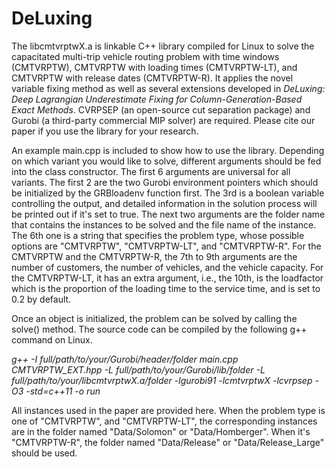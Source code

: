 # DeLuxing
The libcmtvrptwX.a is linkable C++ library compiled for Linux to solve the capacitated multi-trip vehicle routing problem with time windows (CMTVRPTW), CMTVRPTW with loading times (CMTVRPTW-LT), and CMTVRPTW with release dates (CMTVRPTW-R). It applies the novel variable fixing method as well as several extensions developed in _DeLuxing: Deep Lagrangian Underestimate Fixing for
Column-Generation-Based Exact Methods_. CVRPSEP (an open-source cut separation package) and Gurobi (a third-party commercial MIP solver) are required. Please cite our paper if you use the library for your research.

An example main.cpp is included to show how to use the library. Depending on which variant you would like to solve, different arguments should be fed into the class constructor. The first 6 arguments are universal for all variants. The first 2 are the two Gurobi environment pointers which should be initialized by the GRBloadenv function first. The 3rd is a boolean variable controlling the output, and detailed information in the solution process will be printed out if it's set to true. The next two arguments are the folder name that contains the instances to be solved and the file name of the instance. The 6th one is a string that specifies the problem type, whose possible options are "CMTVRPTW", "CMTVRPTW-LT", and "CMTVRPTW-R". For the CMTVRPTW and the CMTVRPTW-R, the 7th to 9th arguments are the number of customers, the number of vehicles, and the vehicle capacity. For the CMTVRPTW-LT, it has an extra argument, i.e., the 10th, is the loadfactor which is the proportion of the loading time to the service time, and is set to 0.2 by default. 

Once an object is initialized, the problem can be solved by calling the solve() method. The source code can be compiled by the following g++ command on Linux.

_g++ -I full/path/to/your/Gurobi/header/folder main.cpp CMTVRPTW_EXT.hpp -L full/path/to/your/Gurobi/lib/folder -L full/path/to/your/libcmtvrptwX.a/folder -lgurobi91 -lcmtvrptwX -lcvrpsep -O3 -std=c++11 -o run_

All instances used in the paper are provided here. When the problem type is one of "CMTVRPTW", and "CMTVRPTW-LT", the corresponding instances are in the folder named "Data/Solomon" or "Data/Homberger". When it's "CMTVRPTW-R", the folder named "Data/Release" or "Data/Release_Large" should be used.
